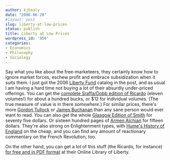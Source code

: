 ```yaml
---
author: kjhealy
date: "2006-06-28"
#layout: post
slug: liberty-at-low-prices
status: publish
title: Liberty at Low Prices
wordpress_id: '956'
categories:
- Economics
- Philosophy
- Sociology
---
```


Say what you like about the free-marketeers, they certainly know how to ignore market forces, eschew profit and embrace subsidization when it suits them. I just got the 2006 [Liberty Fund](http://www.libertyfund.org/) catalog in the post, and as usual I am having a hard time not buying a lot of their absurdly under-priced offerings. You can get the [complete Sraffa/Dobb edition of Ricardo](http://www.libertyfund.org/details.asp?displayID=1876) (eleven volumes!) for about a hundred bucks, or $12 for individual volumes. (The true measure of value is in there *somewhere*.) For similar prices, there's more [Gordon Tullock](http://www.libertyfund.org/details.asp?displayID=1877) or [James Buchanan](http://www.libertyfund.org/details.asp?displayID=1598) than any sane person would ever want to read. You can also get the whole [Glasgow Edition of Smith](http://www.libertyfund.org/details.asp?displayID=1654) for seventy five dollars. Or sixteen hundred pages of [Armen Alchian](http://levine.sscnet.ucla.edu/General/ALCHIAN.HTM) for fifteen dollars. They're also strong on Enlightenment types, with [Hume's History of England](http://www.libertyfund.org/details.asp?displayID=1659) on the cheap, and you can find any amount of reactionary commentary on the French Revolution, too.

On the other hand, you can get a lot of this stuff (the Ricardo, for instance) [for free and in PDF format](http://oll.libertyfund.org/Home3/AuthorsAll.php) at their Online Library of Liberty.
